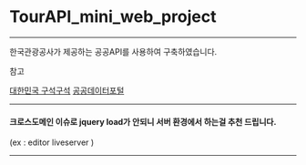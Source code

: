 # TourAPI_mini_web_project  

---

한국관광공사가 제공하는 공공API를 사용하여 구축하였습니다.

참고  

<a href ="http://korean.visitkorea.or.kr/kor/bz15/addOn/main/publish/index.jsp">대한민국 구석구석</a>
<a href="https://www.data.go.kr/dataset/15000496/openapi.do">공공데이터포털 </a>

---

#### 크로스도메인 이슈로 jquery load가 안되니 서버 환경에서 하는걸 추천 드립니다.   
(ex : editor liveserver )

---
